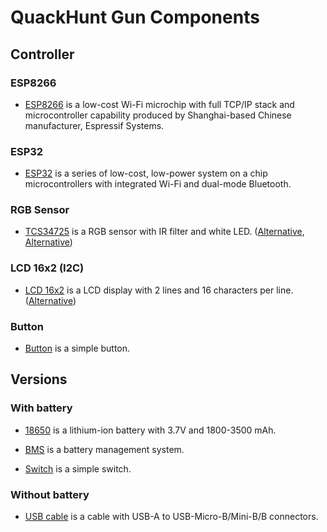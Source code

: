 # QuackHunt Gun Components

## Controller

### ESP8266

- [ESP8266](https://www.espressif.com/en/products/hardware/esp8266ex/overview) is a low-cost Wi-Fi microchip with full TCP/IP stack and microcontroller capability produced by Shanghai-based Chinese manufacturer, Espressif Systems.

### ESP32

- [ESP32](https://www.espressif.com/en/products/hardware/esp32/overview) is a series of low-cost, low-power system on a chip microcontrollers with integrated Wi-Fi and dual-mode Bluetooth.

### RGB Sensor

- [TCS34725](https://www.adafruit.com/product/1334) is a RGB sensor with IR filter and white LED. ([Alternative](https://www.adafruit.com/product/1356), [Alternative](https://www.mouser.pl/ProductDetail/DFRobot/SEN0212))

### LCD 16x2 (I2C)

- [LCD 16x2](https://www.dfrobot.com/product-135.html) is a LCD display with 2 lines and 16 characters per line. ([Alternative](https://wiki.seeedstudio.com/Grove-16x2_LCD_Series/))

### Button

- [Button](https://www.adafruit.com/product/367) is a simple button.

## Versions

### With battery

- [18650](https://en.wikipedia.org/wiki/18650_battery) is a lithium-ion battery with 3.7V and 1800-3500 mAh.

- [BMS](https://en.wikipedia.org/wiki/Battery_management_system) is a battery management system.

- [Switch](https://en.wikipedia.org/wiki/Switch#Slide_switches) is a simple switch.

### Without battery

- [USB cable](https://en.wikipedia.org/wiki/USB) is a cable with USB-A to USB-Micro-B/Mini-B/B connectors.
